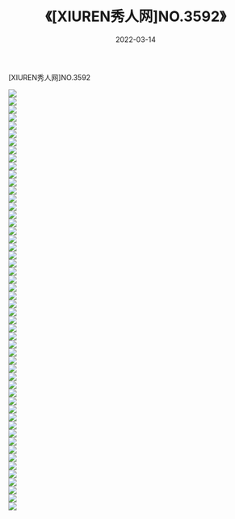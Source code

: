﻿---
layout: post
title:  《[XIUREN秀人网]NO.3592》
date:   2022-03-14
img: http://img.660000.xyz/Sharelink/秀人网/秀人网第04部分/[XIUREN秀人网]NO.3592/000.jpg
categories: [美女, 清纯, 唯美]
---

[XIUREN秀人网]NO.3592

 ![](http://img.660000.xyz/Sharelink/秀人网/秀人网第04部分/[XIUREN秀人网]NO.3592/001.jpg) <br>![](http://img.660000.xyz/Sharelink/秀人网/秀人网第04部分/[XIUREN秀人网]NO.3592/002.jpg) <br>![](http://img.660000.xyz/Sharelink/秀人网/秀人网第04部分/[XIUREN秀人网]NO.3592/003.jpg) <br>![](http://img.660000.xyz/Sharelink/秀人网/秀人网第04部分/[XIUREN秀人网]NO.3592/004.jpg) <br>![](http://img.660000.xyz/Sharelink/秀人网/秀人网第04部分/[XIUREN秀人网]NO.3592/005.jpg) <br>![](http://img.660000.xyz/Sharelink/秀人网/秀人网第04部分/[XIUREN秀人网]NO.3592/006.jpg) <br>![](http://img.660000.xyz/Sharelink/秀人网/秀人网第04部分/[XIUREN秀人网]NO.3592/007.jpg) <br>![](http://img.660000.xyz/Sharelink/秀人网/秀人网第04部分/[XIUREN秀人网]NO.3592/008.jpg) <br>![](http://img.660000.xyz/Sharelink/秀人网/秀人网第04部分/[XIUREN秀人网]NO.3592/009.jpg) <br>![](http://img.660000.xyz/Sharelink/秀人网/秀人网第04部分/[XIUREN秀人网]NO.3592/010.jpg) <br>![](http://img.660000.xyz/Sharelink/秀人网/秀人网第04部分/[XIUREN秀人网]NO.3592/011.jpg) <br>![](http://img.660000.xyz/Sharelink/秀人网/秀人网第04部分/[XIUREN秀人网]NO.3592/012.jpg) <br>![](http://img.660000.xyz/Sharelink/秀人网/秀人网第04部分/[XIUREN秀人网]NO.3592/013.jpg) <br>![](http://img.660000.xyz/Sharelink/秀人网/秀人网第04部分/[XIUREN秀人网]NO.3592/014.jpg) <br>![](http://img.660000.xyz/Sharelink/秀人网/秀人网第04部分/[XIUREN秀人网]NO.3592/015.jpg) <br>![](http://img.660000.xyz/Sharelink/秀人网/秀人网第04部分/[XIUREN秀人网]NO.3592/016.jpg) <br>![](http://img.660000.xyz/Sharelink/秀人网/秀人网第04部分/[XIUREN秀人网]NO.3592/017.jpg) <br>![](http://img.660000.xyz/Sharelink/秀人网/秀人网第04部分/[XIUREN秀人网]NO.3592/018.jpg) <br>![](http://img.660000.xyz/Sharelink/秀人网/秀人网第04部分/[XIUREN秀人网]NO.3592/019.jpg) <br>![](http://img.660000.xyz/Sharelink/秀人网/秀人网第04部分/[XIUREN秀人网]NO.3592/020.jpg) <br>![](http://img.660000.xyz/Sharelink/秀人网/秀人网第04部分/[XIUREN秀人网]NO.3592/021.jpg) <br>![](http://img.660000.xyz/Sharelink/秀人网/秀人网第04部分/[XIUREN秀人网]NO.3592/022.jpg) <br>![](http://img.660000.xyz/Sharelink/秀人网/秀人网第04部分/[XIUREN秀人网]NO.3592/023.jpg) <br>![](http://img.660000.xyz/Sharelink/秀人网/秀人网第04部分/[XIUREN秀人网]NO.3592/024.jpg) <br>![](http://img.660000.xyz/Sharelink/秀人网/秀人网第04部分/[XIUREN秀人网]NO.3592/025.jpg) <br>![](http://img.660000.xyz/Sharelink/秀人网/秀人网第04部分/[XIUREN秀人网]NO.3592/026.jpg) <br>![](http://img.660000.xyz/Sharelink/秀人网/秀人网第04部分/[XIUREN秀人网]NO.3592/027.jpg) <br>![](http://img.660000.xyz/Sharelink/秀人网/秀人网第04部分/[XIUREN秀人网]NO.3592/028.jpg) <br>![](http://img.660000.xyz/Sharelink/秀人网/秀人网第04部分/[XIUREN秀人网]NO.3592/029.jpg) <br>![](http://img.660000.xyz/Sharelink/秀人网/秀人网第04部分/[XIUREN秀人网]NO.3592/030.jpg) <br>![](http://img.660000.xyz/Sharelink/秀人网/秀人网第04部分/[XIUREN秀人网]NO.3592/031.jpg) <br>![](http://img.660000.xyz/Sharelink/秀人网/秀人网第04部分/[XIUREN秀人网]NO.3592/032.jpg) <br>![](http://img.660000.xyz/Sharelink/秀人网/秀人网第04部分/[XIUREN秀人网]NO.3592/033.jpg) <br>![](http://img.660000.xyz/Sharelink/秀人网/秀人网第04部分/[XIUREN秀人网]NO.3592/034.jpg) <br>![](http://img.660000.xyz/Sharelink/秀人网/秀人网第04部分/[XIUREN秀人网]NO.3592/035.jpg) <br>![](http://img.660000.xyz/Sharelink/秀人网/秀人网第04部分/[XIUREN秀人网]NO.3592/036.jpg) <br>![](http://img.660000.xyz/Sharelink/秀人网/秀人网第04部分/[XIUREN秀人网]NO.3592/037.jpg) <br>![](http://img.660000.xyz/Sharelink/秀人网/秀人网第04部分/[XIUREN秀人网]NO.3592/038.jpg) <br>![](http://img.660000.xyz/Sharelink/秀人网/秀人网第04部分/[XIUREN秀人网]NO.3592/039.jpg) <br>![](http://img.660000.xyz/Sharelink/秀人网/秀人网第04部分/[XIUREN秀人网]NO.3592/040.jpg) <br>![](http://img.660000.xyz/Sharelink/秀人网/秀人网第04部分/[XIUREN秀人网]NO.3592/041.jpg) <br>![](http://img.660000.xyz/Sharelink/秀人网/秀人网第04部分/[XIUREN秀人网]NO.3592/042.jpg) <br>![](http://img.660000.xyz/Sharelink/秀人网/秀人网第04部分/[XIUREN秀人网]NO.3592/043.jpg) <br>![](http://img.660000.xyz/Sharelink/秀人网/秀人网第04部分/[XIUREN秀人网]NO.3592/044.jpg) <br>![](http://img.660000.xyz/Sharelink/秀人网/秀人网第04部分/[XIUREN秀人网]NO.3592/045.jpg) <br>![](http://img.660000.xyz/Sharelink/秀人网/秀人网第04部分/[XIUREN秀人网]NO.3592/046.jpg) <br>![](http://img.660000.xyz/Sharelink/秀人网/秀人网第04部分/[XIUREN秀人网]NO.3592/047.jpg) <br>![](http://img.660000.xyz/Sharelink/秀人网/秀人网第04部分/[XIUREN秀人网]NO.3592/048.jpg) <br>![](http://img.660000.xyz/Sharelink/秀人网/秀人网第04部分/[XIUREN秀人网]NO.3592/049.jpg) <br>![](http://img.660000.xyz/Sharelink/秀人网/秀人网第04部分/[XIUREN秀人网]NO.3592/050.jpg) <br>![](http://img.660000.xyz/Sharelink/秀人网/秀人网第04部分/[XIUREN秀人网]NO.3592/051.jpg) <br>![](http://img.660000.xyz/Sharelink/秀人网/秀人网第04部分/[XIUREN秀人网]NO.3592/052.jpg) <br>